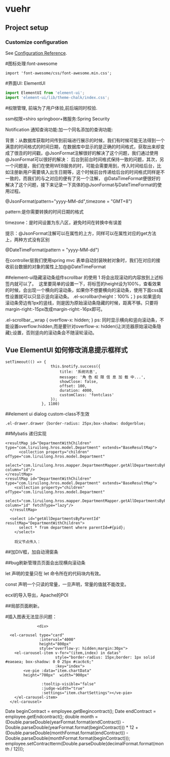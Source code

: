 # vuehr

## Project setup


### Customize configuration
See [Configuration Reference](https://cli.vuejs.org/config/).

#图标处理:font-awesome
```
import 'font-awesome/css/font-awesome.min.css';
```
#界面UI: ElementUI
```js
import ElementUI from 'element-ui';
import 'element-ui/lib/theme-chalk/index.css';

```
 #权限管理,
 前端为了用户体验,前后端同时校验.

ssm权限=shiro
springboor+微服务:Spring Security



Notification 通知查询功能:加一个同名添加的查询功能:

背景：从数据库获取时间传到前端进行展示的时候，我们有时候可能无法得到一个满意的时间格式的时间日期，在数据库中显示的是正确的时间格式，获取出来却变成了很丑的时间戳，@JsonFormat注解很好的解决了这个问题，我们通过使用@JsonFormat可以很好的解决：
后台到前台时间格式保持一致的问题，其次，另一个问题是，我们在使用WEB服务的时，可能会需要用到，传入时间给后台，比如注册新用户需要填入出生日期等，这个时候前台传递给后台的时间格式同样是不一致的，而我们的与之对应的便有了另一个注解，
@DataTimeFormat便很好的解决了这个问题，接下来记录一下具体的@JsonFormat与DateTimeFormat的使用过程。

@JsonFormat(pattern="yyyy-MM-dd",timezone = "GMT+8")

   pattern:是你需要转换的时间日期的格式

   timezone：是时间设置为东八区，避免时间在转换中有误差

  提示：@JsonFormat注解可以在属性的上方，同样可以在属性对应的get方法上，两种方式没有区别
  
  @DateTimeFormat(pattern = "yyyy-MM-dd")
  
  在controller层我们使用spring mvc 表单自动封装映射对象时，我们在对应的接收前台数据的对象的属性上加@@DateTimeFormat
  
  
  ##element-ui隐藏滚动条组件scrollbar 的使用
  1 <el-scrollbar></el-scrollbar>
  将会出现滚动的内容放到上述标签内就可以了。 
  这里要简单的设置一下，将标签的height设为100%，查看效果的时候，会出现一个横向的滚动条，如果你不想要横向的滚动条，使用下面css属性设置就可以只显示竖向滚动条。
  .el-scrollbar{height：100%；}
  ps:如果竖向滚动条旁边有1px的竖线，则是因为原始滚动条隐藏的时候，距离不够。只要将margin-right:-15px改成margin-right:-16px即可。
   
  .el-scrollbar__wrap {
     overflow-x: hidden;
     }
  ps: 同时显示横向和竖向滚动条，不能设置overflow:hidden,而是要针对overflow-x: hidden(让浏览器原始滚动条隐藏);设置，否则竖向的滚动条会不随滚轮滚动。
  
 ## Vue ElementUI 如何修改消息提示框样式
    setTimeout(() => {
                        this.$notify.success({
                            title: '系统讯息',
                            message: '角 色 权 限 信 息 加 载 中...',
                            showClose: false,
                            offset: 100,
                            duration: 4000,
                            customClass: 'fontclass'
                        });
                    }, 1100)
                    
                    
                    
 ##element ui dialog custom-class不生效
   
 ```
.el-drawer.drawer {border-radius: 25px;box-shadow: dodgerblue;                                 
  ```    
##Mybatis  递归实现  
     
    <resultMap id="DepartmentWithChildren" type="com.liruilong.hros.model.Department" extends="BaseResultMap">
          <collection property="children" ofType="com.liruilong.hros.model.Department"
                      select="com.liruilong.hros.mapper.DepartmentMapper.getAllDepartmentsByParentId" column="id"/>
    </resultMap>  
    <resultMap id="DepartmentWithChildren" type="com.liruilong.hros.model.Department" extends="BaseResultMap">
        <collection property="children" ofType="com.liruilong.hros.model.Department"
                    select="com.liruilong.hros.mapper.DepartmentMapper.getAllDepartmentsByParentId" column="id" fetchType="lazy"/>
      </resultMap>
      
      <select id="getAllDepartmentsByParentId" resultMap="DepartmentWithChildren">
          select * from department where parentId=#{pid};
        </select>
        
        将父节点传入：
 
 ##加DIV框，加自动滑窗条       
 
 
 ##bug刷新管理员页面会出现横向滚动条
 
 
 
 let 声明的变量只在 let 命令所在的代码块内有效。
 
 const 声明一个只读的常量，一旦声明，常量的值就不能改变。
 
 
 
 ecxl的导入导出，Apache的POI



##局部页面刷新。

 <template>
  <div id="app">
    <router-view v-if="isRouterAlivee" />
  </div>
</template>
<script>
export default {
  name: 'app',
  provide () {
    return {
      reload: this.reload
    };
  },
  data () {
    return {
      isRouterAlivee: true
    };
  },
  methods: {
    reload () {
      this.isRouterAlivee = false;
      this.$nextTick(function () {
        this.isRouterAlivee = true;
      })
    }
  }
}

</script>
<style >
@import "./common/font/font.css";
</style>


#插入图表无法显示问题：
  <ve-pie :data="item.chartData" ref="chart_tr" :extend="cpuExtend"  height="500px"   :tooltip-visible="false" :judge-width="true"
                  :settings="item.chartSettings" ></ve-pie>

                  <div>
    
      <el-carousel type="card"
                   :interval="4000"
                   height="800px"
                   style="overflow-y: hidden;margin:30px">
        <el-carousel-item v-for="(item,index) in datas"
                          style="border-radius: 15px;border: 1px solid #eaeaea; box-shadow: 0 0 25px #cac6c6;"
                          :key="index">
            <ve-pie :data="item.chartData"
            height="700px"  width="900px"
                  
                    :tooltip-visible="false"
                    :judge-width="true"
                    :settings="item.chartSettings"></ve-pie>
        </el-carousel-item>
      </el-carousel>
   
  </div>



  Date beginContract = employee.getBegincontract();
        Date endContract = employee.getEndcontract();
        double month = (Double.parseDouble(yearFormat.format(endContract)) - Double.parseDouble(yearFormat.format(beginContract))) * 12 + (Double.parseDouble(monthFormat.format(endContract)) - Double.parseDouble(monthFormat.format(beginContract)));
        employee.setContractterm(Double.parseDouble(decimalFormat.format(month / 12)));